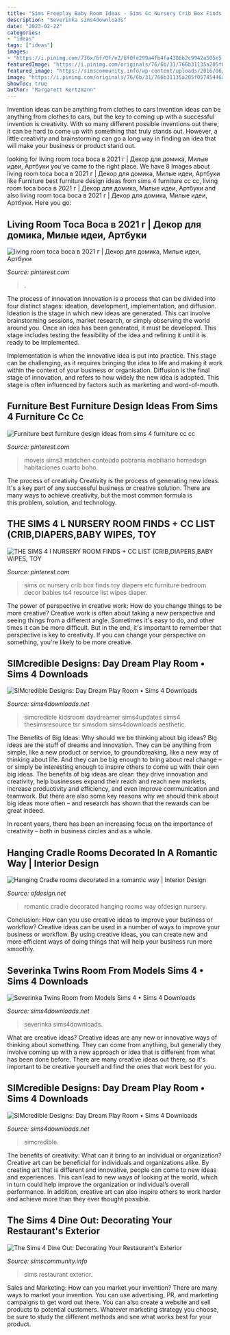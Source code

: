 ```yaml
---
title: "Sims Freeplay Baby Room Ideas - Sims Cc Nursery Crib Box Finds Toy Diapers Etc Furniture Bedroom Decor Babies Ts4 Resource List Wipes Diaper"
description: "Severinka sims4downloads"
date: "2023-02-22"
categories:
- "ideas"
tags: ["ideas"]
images:
- "https://i.pinimg.com/736x/6f/0f/e2/6f0fe299a4fb4fa4386b2c9942a505e5.jpg"
featuredImage: "https://i.pinimg.com/originals/76/6b/31/766b31135a205f05745446a99c5aefd2.jpg"
featured_image: "https://simscommunity.info/wp-content/uploads/2016/06/06-10-16_12-19-29-PM.png"
image: "https://i.pinimg.com/originals/76/6b/31/766b31135a205f05745446a99c5aefd2.jpg"
ShowToc: true
author: "Margarett Kertzmann"
---
```



Invention ideas can be anything from clothes to cars
Invention ideas can be anything from clothes to cars, but the key to coming up with a successful invention is creativity. With so many different possible inventions out there, it can be hard to come up with something that truly stands out. However, a little creativity and brainstorming can go a long way in finding an idea that will make your business or product stand out.

	

		
looking for living room toca boca в 2021 г | Декор для домика, Милые идеи, Артбуки you've came to the right place. We have 8 Images about living room toca boca в 2021 г | Декор для домика, Милые идеи, Артбуки like Furniture best furniture design ideas from sims 4 furniture cc cc, living room toca boca в 2021 г | Декор для домика, Милые идеи, Артбуки and also living room toca boca в 2021 г | Декор для домика, Милые идеи, Артбуки. Here you go:
		
    
## Living Room Toca Boca в 2021 г | Декор для домика, Милые идеи, Артбуки

<img loading=lazy src="https://i.pinimg.com/736x/6f/0f/e2/6f0fe299a4fb4fa4386b2c9942a505e5.jpg" onerror="this.onerror=null;this.src='https://tse1.mm.bing.net/th?id=OIP.bAEYLySXVbfDbi-gsE-cmwHaGa&amp;pid=15.1';" alt="living room toca boca в 2021 г | Декор для домика, Милые идеи, Артбуки">

_Source: pinterest.com_

>. 

	

The process of innovation
Innovation is a process that can be divided into four distinct stages: ideation, development, implementation, and diffusion.
Ideation is the stage in which new ideas are generated. This can involve brainstorming sessions, market research, or simply observing the world around you. Once an idea has been generated, it must be developed. This stage includes testing the feasibility of the idea and refining it until it is ready to be implemented.

Implementation is when the innovative idea is put into practice. This stage can be challenging, as it requires bringing the idea to life and making it work within the context of your business or organisation. Diffusion is the final stage of innovation, and refers to how widely the new idea is adopted. This stage is often influenced by factors such as marketing and word-of-mouth.

    
## Furniture Best Furniture Design Ideas From Sims 4 Furniture Cc Cc

<img loading=lazy src="https://i.pinimg.com/originals/76/6b/31/766b31135a205f05745446a99c5aefd2.jpg" onerror="this.onerror=null;this.src='https://tse4.mm.bing.net/th?id=OIP.khEntHBt8yMoSLCvwQDECAHaMj&amp;pid=15.1';" alt="Furniture best furniture design ideas from sims 4 furniture cc cc">

_Source: pinterest.com_

>moveis sims3 mädchen conteúdo pobrania mobiliário homedsgn habitaciones cuarto boho. 

	

The process of creativity
Creativity is the process of generating new ideas. It's a key part of any successful business or creative solution. There are many ways to achieve creativity, but the most common formula is this:problem, solution, and technology.

    
## THE SIMS 4 L NURSERY ROOM FINDS + CC LIST (CRIB,DIAPERS,BABY WIPES, TOY

<img loading=lazy src="https://i.pinimg.com/originals/6e/e4/3c/6ee43cab9ee9e7f24dbf6ec00cae279c.jpg" onerror="this.onerror=null;this.src='https://tse3.mm.bing.net/th?id=OIP.P0Mbw_pTkR06ON_ZzXk4TQHaEK&amp;pid=15.1';" alt="THE SIMS 4 l NURSERY ROOM FINDS + CC LIST (CRIB,DIAPERS,BABY WIPES, TOY">

_Source: pinterest.com_

>sims cc nursery crib box finds toy diapers etc furniture bedroom decor babies ts4 resource list wipes diaper. 

	

The power of perspective in creative work: How do you change things to be more creative?
Creative work is often about taking a new perspective and seeing things from a different angle. Sometimes it's easy to do, and other times it can be more difficult. But in the end, it's important to remember that perspective is key to creativity. If you can change your perspective on something, you're likely to be more creative.

    
## SIMcredible Designs: Day Dream Play Room • Sims 4 Downloads

<img loading=lazy src="https://sims4downloads.net/wp-content/uploads/2019/06/1048.jpg" onerror="this.onerror=null;this.src='https://tse4.mm.bing.net/th?id=OIP.xFLYCUmzkVr1N5OsM2cm0AHaFO&amp;pid=15.1';" alt="SIMcredible Designs: Day Dream Play Room • Sims 4 Downloads">

_Source: sims4downloads.net_

>simcredible kidsroom daydreamer sims4updates sims4 thesimsresource tsr simsdom sims4downloads aesthetic. 

	

The Benefits of Big Ideas: Why should we be thinking about big ideas?
Big ideas are the stuff of dreams and innovation. They can be anything from simple, like a new product or service, to groundbreaking, like a new way of thinking about life. And they can be big enough to bring about real change – or simply be interesting enough to inspire others to come up with their own big ideas.
The benefits of big ideas are clear: they drive innovation and creativity, help businesses expand their reach and reach new markets, increase productivity and efficiency, and even improve communication and teamwork. But there are also some key reasons why we should think about big ideas more often – and research has shown that the rewards can be great indeed.

In recent years, there has been an increasing focus on the importance of creativity – both in business circles and as a whole.

    
## Hanging Cradle Rooms Decorated In A Romantic Way | Interior Design

<img loading=lazy src="https://www.ofdesign.net/wp-content/uploads/files/2/0/2/hanging-cradle-rooms-decorated-in-a-romantic-way-0-202.jpg" onerror="this.onerror=null;this.src='https://tse1.mm.bing.net/th?id=OIP.6WFh-9DOacCEOmrUJ_GWfAHaK6&amp;pid=15.1';" alt="Hanging Cradle rooms decorated in a romantic way | Interior Design">

_Source: ofdesign.net_

>romantic cradle decorated hanging rooms way ofdesign nursery. 

	

Conclusion: How can you use creative ideas to improve your business or workflow?
Creative ideas can be used in a number of ways to improve your business or workflow. By using creative ideas, you can create new and more efficient ways of doing things that will help your business run more smoothly.

    
## Severinka Twins Room From Models Sims 4 • Sims 4 Downloads

<img loading=lazy src="https://sims4downloads.net/wp-content/uploads/2020/09/SEVERINKA-TWINS-ROOM.jpg" onerror="this.onerror=null;this.src='https://tse3.mm.bing.net/th?id=OIP.lnawC3TAvuC5AyUYZqmvJwHaEK&amp;pid=15.1';" alt="Severinka Twins Room from Models Sims 4 • Sims 4 Downloads">

_Source: sims4downloads.net_

>severinka sims4downloads. 

	

What are creative ideas?
Creative ideas are any new or innovative ways of thinking about something. They can come from anything, but generally they involve coming up with a new approach or idea that is different from what has been done before. There are many creative ideas out there, so it's important to be creative yourself and find the ones that work best for you.

    
## SIMcredible Designs: Day Dream Play Room • Sims 4 Downloads

<img loading=lazy src="https://sims4downloads.net/wp-content/uploads/2019/06/1055.jpg" onerror="this.onerror=null;this.src='https://tse1.mm.bing.net/th?id=OIP.XFgv4cPWn50cMgz2alWr5wHaFO&amp;pid=15.1';" alt="SIMcredible Designs: Day Dream Play Room • Sims 4 Downloads">

_Source: sims4downloads.net_

>simcredible. 

	

The benefits of creativity: What can it bring to an individual or organization?
Creative art can be beneficial for individuals and organizations alike. By creating art that is different and innovative, people can come to new ideas and experiences. This can lead to new ways of looking at the world, which in turn could help improve the organization or individual’s overall performance. In addition, creative art can also inspire others to work harder and achieve more than they ever thought possible.

    
## The Sims 4 Dine Out: Decorating Your Restaurant&#039;s Exterior

<img loading=lazy src="https://simscommunity.info/wp-content/uploads/2016/06/06-10-16_12-19-29-PM.png" onerror="this.onerror=null;this.src='https://tse2.mm.bing.net/th?id=OIP.Od0-wSGJl8q3wKltwc_zlQHaEU&amp;pid=15.1';" alt="The Sims 4 Dine Out: Decorating Your Restaurant&#039;s Exterior">

_Source: simscommunity.info_

>sims restaurant exterior. 

	

Sales and Marketing: How can you market your invention?
There are many ways to market your invention. You can use advertising, PR, and marketing campaigns to get word out there. You can also create a website and sell products to potential customers. Whatever marketing strategy you choose, be sure to study the different methods and see what works best for your product.

